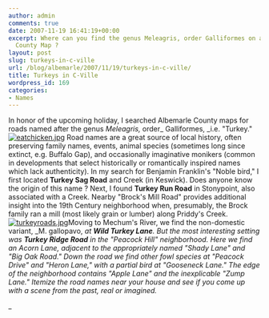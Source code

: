 ```yaml
---
author: admin
comments: true
date: 2007-11-19 16:41:19+00:00
excerpt: Where can you find the genus Meleagris, order Galliformes on an Albemarle
  County Map ?
layout: post
slug: turkeys-in-c-ville
url: /blog/albemarle/2007/11/19/turkeys-in-c-ville/
title: Turkeys in C-Ville
wordpress_id: 169
categories:
- Names
---
```


In honor of the upcoming holiday, I searched Albemarle County maps for roads named after the genus _Meleagris,_ order_ Galliformes, _i.e. "Turkey." [![eatchicken.jpg](http://www.locohistory.org/blog/wp-content/uploads/2007/11/eatchicken.jpg)](http://www.locohistory.org/blog/?attachment_id=172) Road names are a great source of local history, often preserving family names, events, animal species (sometimes long since extinct, e.g. Buffalo Gap), and occasionally imaginative monikers (common in developments that select historically or romantically inspired names which lack authenticity). In my search for Benjamin Franklin's "Noble bird," I first located **Turkey Sag Road** and Creek (in Keswick). Does anyone know the origin of this name ? Next, I found **Turkey Run Road** in Stonypoint, also associated with a Creek. Nearby "Brock's Mill Road" provides additional insight into the 19th Century neighborhood when, presumably, the Brock family ran a mill (most likely grain or lumber) along Priddy's Creek. [![turkeyroads.jpg](http://www.locohistory.org/blog/wp-content/uploads/2007/11/turkeyroads.jpg)](http://www.locohistory.org/blog/?attachment_id=170)Moving to Mechum's River, we find the non-domestic variant, _M. gallopavo, _at **Wild Turkey Lane**. But the most interesting setting was **Turkey Ridge Road** in the "Peacock Hill" neighborhood. Here we find an Acorn Lane, adjacent to the appropriately named "Shady Lane" and "Big Oak Road." Down the road we find other fowl species at "Peacock Drive" and "Heron Lane," with a partial bird at "Gooseneck Lane." The edge of the neighborhood contains "Apple Lane" and the inexplicable "Zump Lane." Itemize the road names near your house and see if you come up with a scene from the past, real or imagined._  

_



